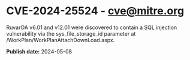# CVE-2024-25524 - cve@mitre.org

RuvarOA v6.01 and v12.01 were discovered to contain a SQL injection vulnerability via the sys_file_storage_id parameter at /WorkPlan/WorkPlanAttachDownLoad.aspx.

**Publish date:** 2024-05-08
